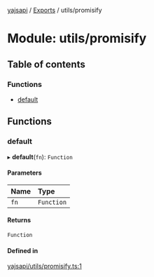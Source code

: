 [yajsapi](../README.md) / [Exports](../modules.md) / utils/promisify

# Module: utils/promisify

## Table of contents

### Functions

- [default](utils_promisify.md#default)

## Functions

### default

▸ **default**(`fn`): `Function`

#### Parameters

| Name | Type |
| :------ | :------ |
| `fn` | `Function` |

#### Returns

`Function`

#### Defined in

[yajsapi/utils/promisify.ts:1](https://github.com/golemfactory/yajsapi/blob/8f42a91/yajsapi/utils/promisify.ts#L1)
